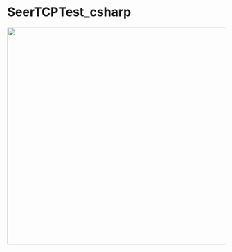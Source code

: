 # SeerTCPTest_csharp


<img src="https://raw.githubusercontent.com/seer-robotics/SeerTCPTest_csharp/master/shortcut.png"  height="500" width="533">